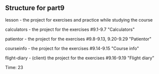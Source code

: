 ## Structure for part9

lesson - the project for exercises and practice while studying the course

calculators - the project for the exercises #9.1-9.7 "Calculators"

patientor - the project for the exercises #9.8-9.13, 9.20-9.29 "Patientor"

courseinfo - the project for the exercises #9.14-9.15 "Course info"

flight-diary - (client) the project for the exercises #9.16-9.19 "Flight diary"

Time: 23
